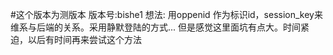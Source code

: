 #这个版本为测版本 版本号:bishe1
想法: 用oppenid 作为标识id，session_key来维系与后端的关系。采用静默登陆的方式...
但是感觉这里面坑有点大。时间紧迫，以后有时间再来尝试这个方法
